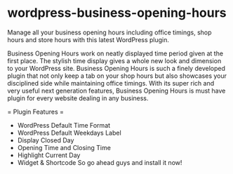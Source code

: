 # wordpress-business-opening-hours

Manage all your business opening hours including office timings, shop hours and store hours with this latest WordPress plugin.

Business Opening Hours work on neatly displayed time period given at the first place. The stylish time display gives a whole new look and dimension to your WordPress site. Business Opening Hours is such a finely developed plugin that not only keep a tab on your shop hours but also showcases your disciplined side while maintaining office timings.
With its super rich and very useful next generation features, Business Opening Hours is must have plugin for every website dealing in any business.

= Plugin Features =
* WordPress Default Time Format 
* WordPress Default Weekdays Label
* Display Closed Day
* Opening Time and Closing Time
* Highlight Current Day
* Widget & Shortcode
So go ahead guys and install it now!
